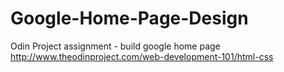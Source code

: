 Google-Home-Page-Design
=======================

Odin Project assignment - build google home page
http://www.theodinproject.com/web-development-101/html-css
